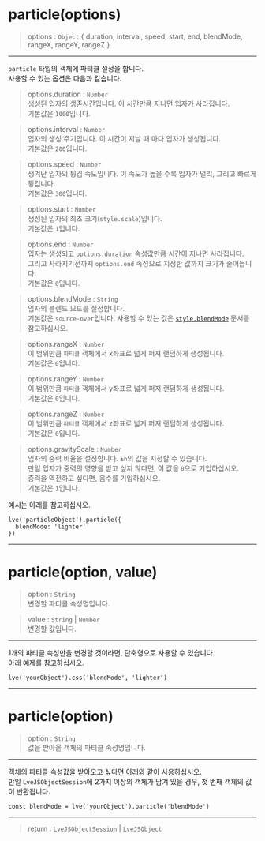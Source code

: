 # particle(options)

> options : `Object` { duration, interval, speed, start, end, blendMode, rangeX, rangeY, rangeZ }

---

`particle` 타입의 객체에 파티클 설정을 합니다.  
사용할 수 있는 옵션은 다음과 같습니다.

> options.duration : `Number`  
  생성된 입자의 생존시간입니다. 이 시간만큼 지나면 입자가 사라집니다.  
  기본값은 `1000`입니다.

> options.interval : `Number`  
  입자의 생성 주기입니다. 이 시간이 지날 때 마다 입자가 생성됩니다.  
  기본값은 `200`입니다.

> options.speed : `Number`  
  생겨난 입자의 튕김 속도입니다. 이 속도가 높을 수록 입자가 멀리, 그리고 빠르게 튕깁니다.  
  기본값은 `300`입니다.

> options.start : `Number`  
  생성된 입자의 최초 크기(`style.scale`)입니다.  
  기본값은 `1`입니다.

> options.end : `Number`  
  입자는 생성되고 `options.duration` 속성값만큼 시간이 지나면 사라집니다.  
  그리고 사라지기전까지 `options.end` 속성으로 지정한 값까지 크기가 줄어듭니다.  
  기본값은 `0`입니다.

> options.blendMode : `String`  
  입자의 블렌드 모드를 설정합니다.  
  기본값은 `source-over`입니다. 사용할 수 있는 값은 [`style.blendMode`](../Styles/blendMode.md) 문서를 참고하십시오.

> options.rangeX : `Number`  
  이 범위만큼 `파티클` 객체에서 x좌표로 넓게 퍼져 랜덤하게 생성됩니다.  
  기본값은 `0`입니다.

> options.rangeY : `Number`  
  이 범위만큼 `파티클` 객체에서 y좌표로 넓게 퍼져 랜덤하게 생성됩니다.  
  기본값은 `0`입니다.

> options.rangeZ : `Number`  
  이 범위만큼 `파티클` 객체에서 z좌표로 넓게 퍼져 랜덤하게 생성됩니다.  
  기본값은 `0`입니다.

> options.gravityScale : `Number`  
  입자의 중력 비율을 설정합니다. `±n`의 값을 지정할 수 있습니다.  
  만일 입자가 중력의 영향을 받고 싶지 않다면, 이 값을 `0`으로 기입하십시오.  
  중력을 역전하고 싶다면, 음수를 기입하십시오.  
  기본값은 `1`입니다.

예시는 아래를 참고하십시오.

```
lve('particleObject').particle({
  blendMode: 'lighter'
})
```

---

# particle(option, value)

> option : `String`  
  변경할 파티클 속성명입니다.

> value : `String` | `Number`  
  변경할 값입니다.

---

1개의 파티클 속성만을 변경할 것이라면, 단축형으로 사용할 수 있습니다.  
아래 예제를 참고하십시오.

```
lve('yourObject').css('blendMode', 'lighter')
```

---

# particle(option)

> option : `String`  
  값을 받아올 객체의 파티클 속성명입니다.

---

객체의 파티클 속성값을 받아오고 싶다면 아래와 같이 사용하십시오.  
만일 `LveJSObjectSession`에 2가지 이상의 객체가 담겨 있을 경우, 첫 번째 객체의 값이 반환됩니다.

```
const blendMode = lve('yourObject').particle('blendMode')
```

---

> return : `LveJSObjectSession` | `LveJSObject`